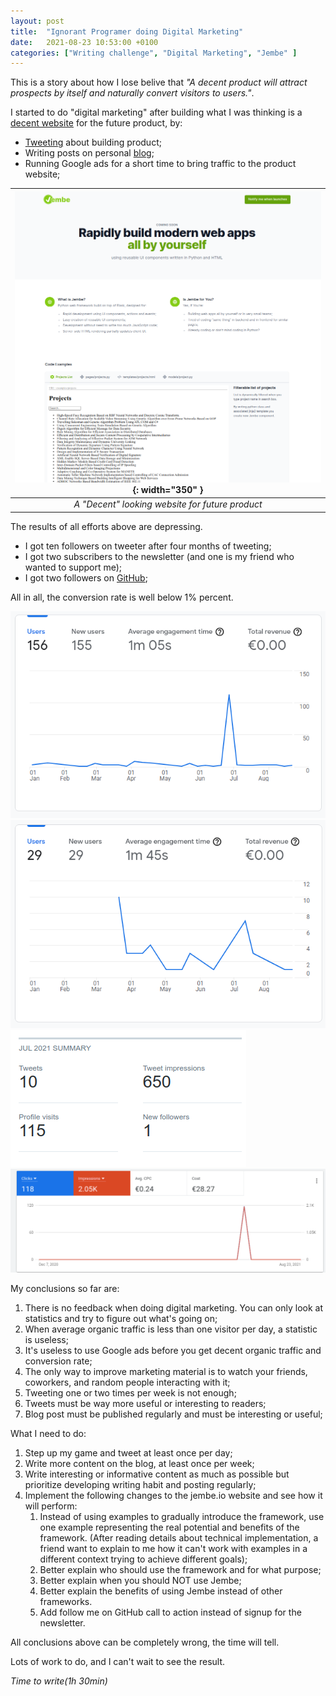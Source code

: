 ```yaml
---
layout: post
title:  "Ignorant Programer doing Digital Marketing"
date:   2021-08-23 10:53:00 +0100
categories: ["Writing challenge", "Digital Marketing", "Jembe" ]
---
```



This is a story about how I lose belive that *"A decent product will attract prospects by itself and naturally convert visitors to users."*.


I started to do "digital marketing" after building what I was thinking is a [decent website](https://jembe.io) for the future product, by:

- [Tweeting](https://twitter.com/peranp) about building product;
- Writing posts on personal [blog](http://peranp.me);
- Running Google ads for a short time to bring traffic to the product website;

| ![A decent website](/assets/jembe.io-dm1.png?raw=True){: width="350" } |
|:--:| 
| *A "Decent" looking website for future product* |

The results of all efforts above are depressing.

- I got ten followers on tweeter after four months of tweeting;
- I got two subscribers to the newsletter (and one is my friend who wanted to support me);
- I got two followers on [GitHub](https://github.com/Jembe/jembe);

All in all, the conversion rate is well below 1% percent.

![Google analytics for jembe.io](/assets/analytics.google.com_jembe-dm1.png?raw=True)
![Google analytics for peranp.me](/assets/analytics.google.com_peranp-dm1.png?raw=True)
![Twiter analytics for peranp](/assets/analytics.twitter.com_peranp-dm1.png?raw=True)
![Google ads](/assets/ads.google.com-dm1.png?raw=True)

My conclusions so far are:

1. There is no feedback when doing digital marketing. You can only look at statistics and try to figure out what's going on;
2. When average organic traffic is less than one visitor per day, a statistic is useless;
3. It's useless to use Google ads before you get decent organic traffic and conversion rate; 
4. The only way to improve marketing material is to watch your friends, coworkers, and random people interacting with it;
5. Tweeting one or two times per week is not enough;
6. Tweets must be way more useful or interesting to readers;
7. Blog post must be published regularly and must be interesting or useful;


What I need to do:

1. Step up my game and tweet at least once per day;
2. Write more content on the blog, at least once per week;
3. Write interesting or informative content as much as possible but prioritize developing writing habit and posting regularly;
4. Implement the following changes to the jembe.io website and see how it will perform:
   1. Instead of using examples to gradually introduce the framework, use one example representing the real potential and benefits of the framework. (After reading details about technical implementation, a friend want to explain to me how it can't work with examples in a different context trying to achieve different goals);
   2. Better explain who should use the framework and for what purpose;
   3. Better explain when you should NOT use Jembe;
   4. Better explain the benefits of using Jembe instead of other frameworks.
   5. Add follow me on GitHub call to action instead of signup for the newsletter.


All conclusions above can be completely wrong, the time will tell.

Lots of work to do, and I can't wait to see the result.




_Time to write(1h 30min)_
